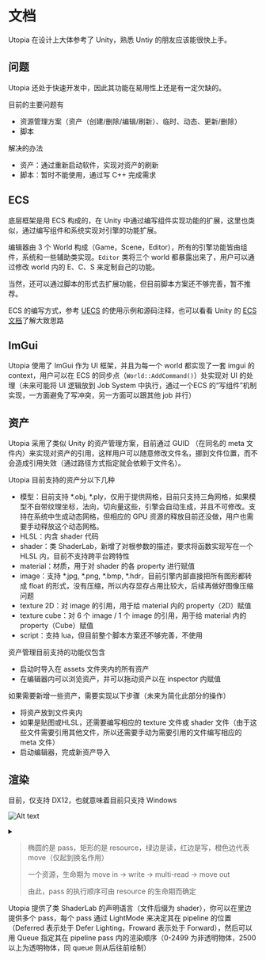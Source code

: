 # 文档

Utopia 在设计上大体参考了 Unity，熟悉 Untiy 的朋友应该能很快上手。

## 问题

Utopia 还处于快速开发中，因此其功能在易用性上还是有一定欠缺的。

目前的主要问题有

- 资源管理方案（资产（创建/删除/编辑/刷新）、临时、动态、更新/删除）
- 脚本

解决的办法

- 资产：通过重新启动软件，实现对资产的刷新
- 脚本：暂时不能使用，通过写 C++ 完成需求

## ECS

底层框架是用 ECS 构成的，在 Unity 中通过编写组件实现功能的扩展，这里也类似，通过编写组件和系统实现对引擎的功能扩展。

编辑器由 3 个 World 构成（Game，Scene，Editor），所有的引擎功能皆由组件，系统和一些辅助类实现。`Editor` 类将三个 world 都暴露出来了，用户可以通过修改 world 内的 E、C、S 来定制自己的功能。

当然，还可以通过脚本的形式去扩展功能，但目前脚本方案还不够完善，暂不推荐。

ECS 的编写方式，参考 [UECS](https://github.com/Ubpa/UECS) 的使用示例和源码注释，也可以看看 Unity 的 [ECS 文档](https://docs.unity3d.com/Packages/com.unity.entities@0.14/manual/index.html)了解大致思路

## ImGui

Utopia 使用了 ImGui 作为 UI 框架，并且为每一个 world 都实现了一套 imgui 的 context，用户可以在 ECS 的同步点（`World::AddCommand()`）处实现对 UI 的处理（未来可能将 UI 逻辑放到 Job System 中执行，通过一个ECS 的“写组件”机制实现，一方面避免了写冲突，另一方面可以跟其他 job 并行）

## 资产

Utopia 采用了类似 Unity 的资产管理方案，目前通过 GUID （在同名的 meta 文件内）来实现对资产的引用，这样用户可以随意修改文件名，挪到文件位置，而不会造成引用失效（通过路径方式指定就会依赖于文件名）。

Utopia 目前支持的资产分以下几种

- 模型：目前支持 *.obj, *.ply，仅用于提供网格，目前只支持三角网格，如果模型不自带纹理坐标，法向，切向量这些，引擎会自动生成，并且不可修改。支持在系统中生成动态网格，但相应的 GPU 资源的释放目前还没做，用户也需要手动释放这个动态网格。
- HLSL：内含 shader 代码
- shader：类 ShaderLab，新增了对根参数的描述，要求将函数实现写在一个 HLSL 内，目前不支持跨平台跨特性
- material：材质，用于对 shader 的各 property 进行赋值
- image：支持 *.jpg, *.png, *.bmp, *.hdr，目前引擎内部直接把所有图形都转成 float 的形式，没有压缩，所以内存显存占用比较大，后续再做好图像压缩问题
- texture 2D：对 image 的引用，用于给 material 内的 property（2D）赋值
- texture cube：对 6 个 image / 1 个 image 的引用，用于给 material 内的 property（Cube）赋值
- script：支持 lua，但目前整个脚本方案还不够完善，不使用

资产管理目前支持的功能仅包含

- 启动时导入在 assets 文件夹内的所有资产
- 在编辑器内可以浏览资产，并可以拖动资产以在 inspector 内赋值

如果需要新增一些资产，需要实现以下步骤（未来为简化此部分的操作）

- 将资产放到文件夹内
- 如果是贴图或HLSL，还需要编写相应的 texture 文件或 shader 文件（由于这些文件需要引用其他文件，所以还需要手动为需要引用的文件编写相应的 meta 文件）
- 启动编辑器，完成新资产导入

## 渲染

目前，仅支持 DX12，也就意味着目前只支持 Windows

![Alt text](https://g.gravizo.com/source/gravizo_mask_fg?https%3A%2F%2Fraw.githubusercontent.com%2FUbpa%2FUtopia%2Fmaster%2Fdoc_zhCN.md)

<details>  
<summary></summary>
gravizo_mask_fg
digraph G {
  node [
    fontcolor = "white"
    fontname = "consolas"
    style = "filled"
  ];
  subgraph "Resource Nodes" {
    node [
      color = "#F79646"
      shape = "box"
    ];
    "GBuffer0"
    "GBuffer1"
    "GBuffer2"
    "Defer Lighted"
    "Defer Lighted with Sky"
    "Scene"
    "Present"
    "Defer Depth Stencil"
    "Forward Depth Stencil"
    "Irradiance Map"
    "PreFilter Map"
  }
  subgraph "Pass Nodes" {
    node [
      color = "#6597AD"
      shape = "ellipse"
    ]
    "GBuffer Pass"
    "IBL"
    "Defer Lighting"
    "Skybox"
    "Forward"
    "Post Process"
  }
  subgraph "Read Edges" {
    edge [ color = "#9BBB59" ]
    "GBuffer0" -> "Defer Lighting"
    "Irradiance Map" -> "Forward"
    "GBuffer1" -> "Defer Lighting"
    "GBuffer2" -> "Defer Lighting"
    "Defer Depth Stencil" -> "Defer Lighting"
    "Irradiance Map" -> "Defer Lighting"
    "PreFilter Map" -> "Defer Lighting"
    "Defer Depth Stencil" -> "Skybox"
    "PreFilter Map" -> "Forward"
    "Scene" -> "Post Process"
  }
  subgraph "Write Edges" {
    edge [ color = "#ED1C24" ]
    "GBuffer Pass" -> "GBuffer0"
    "GBuffer Pass" -> "GBuffer1"
    "GBuffer Pass" -> "GBuffer2"
    "GBuffer Pass" -> "Defer Depth Stencil"
    "Defer Lighting" -> "Defer Lighted"
    "IBL" -> "Irradiance Map"
    "IBL" -> "PreFilter Map"
    "Skybox" -> "Defer Lighted with Sky"
    "Forward" -> "Forward Depth Stencil"
    "Forward" -> "Scene"
    "Post Process" -> "Present"
  }
  subgraph "Move Edges" {
    edge [ color = "#F79646" ]
    "Defer Lighted" -> "Defer Lighted with Sky"
    "Defer Lighted with Sky" -> "Scene"
    "Defer Depth Stencil" -> "Forward Depth Stencil"
  }
  node [ color=".0 .0 .0" ];
}
gravizo_mask_fg
</details>


> 椭圆的是 pass，矩形的是 resource，绿边是读，红边是写，橙色边代表 move（仅起到换名作用）
>
> 一个资源，生命期为 move in -> write -> multi-read -> move out
>
> 由此，pass 的执行顺序可由 resource 的生命期而确定

Utopia 提供了类 ShaderLab 的声明语言（文件后缀为 shader），你可以在里边提供多个 pass，每个 pass 通过 LightMode 来决定其在 pipeline 的位置（Deferred 表示处于 Defer Lighting，Froward 表示处于 Forward），然后可以用 Queue 指定其在 pipeline pass 内的渲染顺序（0-2499 为非透明物体，2500以上为透明物体，同 queue 则从后往前绘制）

